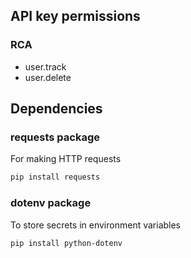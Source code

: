 ## API key permissions

### RCA 
- user.track
- user.delete

## Dependencies

### requests package 
For making HTTP requests

```bash
pip install requests
```

### dotenv package
To store secrets in environment variables
```bash
pip install python-dotenv
```



